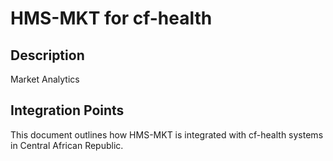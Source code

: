 # HMS-MKT for cf-health

## Description

Market Analytics

## Integration Points

This document outlines how HMS-MKT is integrated with cf-health systems in Central African Republic.

